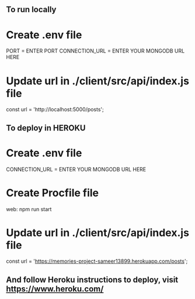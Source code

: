 ## To run locally

# Create .env file

PORT = ENTER PORT
CONNECTION_URL = ENTER YOUR MONGODB URL HERE

# Update url in ./client/src/api/index.js file

const url = 'http://localhost:5000/posts';

## To deploy in HEROKU

# Create .env file

CONNECTION_URL = ENTER YOUR MONGODB URL HERE

# Create Procfile file

web: npm run start

# Update url in ./client/src/api/index.js file

const url = 'https://memories-project-sameer13899.herokuapp.com/posts';

## And follow Heroku instructions to deploy, visit https://www.heroku.com/
